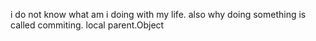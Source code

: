 i do not know what am i doing with my life. also why doing something is called commiting.
local parent.Object
